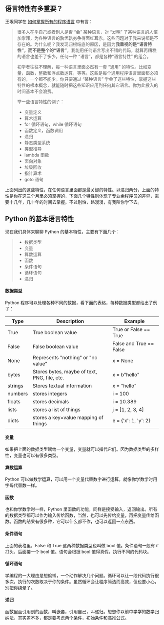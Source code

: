 ## 语言特性有多重要？

王垠同学在 [如何掌握所有的程序语言](http://www.yinwang.org/blog-cn/2017/07/06/master-pl) 中有言：

> 很多人在乎自己或者别人是否 “会” 某种语言，对 “发明” 了某种语言的人倍加崇拜，为各种语言的孰优孰劣争得面红耳赤。这些问题对于我来说都是不存在的。为什么呢？我发现归根结底的原因，是因为**我重视的是“语言特性”，而不是整个的“语言”**。我能用任何语言写出不错的代码，就算再糟糕的语言也差不了多少。任何一种 “语言”，都是各种“语言特性” 的组合。
> 
> 初学者往往不理解，每一种语言里面必然有一套 “通用” 的特性。比如变量，函数，整数和浮点数运算，等等。这些是每个通用程序语言里面都必须有的，一个都不能少。你只要通过 “某种语言” 学会了这些特性，掌握这些特性的根本概念，就能随时把这些知识应用到任何其它语言。你为此投入的时间基本不会浪费。
>
> 举一些语言特性的例子：
> 
> - 变量定义
> - 算术运算
> - for 循环语句，while 循环语句
> - 函数定义，函数调用
> - 递归
> - 静态类型系统
> - 类型推导
> - lambda 函数
> - 面向对象
> - 垃圾回收
> - 指针算术
> - goto 语句

上面列出的这些特性，在任何语言里面都是最关键的特性。以递归两分，上面的特性是你在这三个月里必须掌握的，下面几个特性则体现了专业余程序员的差异，需要十几年，几十年的时间去掌握。不过别怕，路漫漫，有我陪你学下去。

## Python 的基本语言特性

现在我们具体来聊聊 Python 的基本特性，主要有下面几个：

> - 数据类型
> - 变量
> - 算数运算
> - 函数
> - 条件语句
> - 循环语句
> - 递归

#### 数据类型

Python 程序可以处理各种不同的数据，看下面的表格，每种数据类型都给出了例子：

Type | Description | Example
--- | --- | --- |
True | True boolean value | True or False == True
False| False boolean value | False and True == False
None | Represents "nothing" or "no value" | x = None
bytes | Stores bytes, maybe of text, PNG, file, etc. | x = b"hello"
strings | Stores textual information | x = "hello"
numbers | stores integers | i = 100
floats | stores decimals | i = 10.389
lists | stores a list of things | j = [1, 2, 3, 4]
dicts | stores a key=value mapping of things | e = {'x': 1, 'y': 2}


#### 变量

如果把上面的数据类型赋给一个变量，变量就可以指代它们。因为数据类型的多样性，变量也可以有很多类型。

#### 算数运算

Python 可以做数学运算，可以用一个变量代替数字进行运算，就像你学数学时用字母代替数一样。

#### 函数

也和你学数学时一样，Python 里函数的功能，同样是接受输入，返回输出。所有的数据类型都可以作为输入传给函数，当然，也可以先传给变量，再把变量传给函数。函数的结果有很多种，它可以什么都不作，也可以返回一点东西。

#### 条件语句

上面的表格里，False 和 True 这两种数据类型也叫做 bool 值。条件语句一般有 if 打头，后面接一个 bool 值。语句会根据 bool 值得真假，执行不同的代码块。

#### 循环语句

学编程的一大理由是想偷懒，一个动作解决几个问题。循环可以让一段代码执行很多次，执行的次数取决于你的条件。虽然循环会让程序简洁而高效，但也要小心，别把你绕晕了。

#### 递归

函数里面引用别的函数，叫嵌套，引用自己，叫递归。想想你以前中学学的数学归纳法，其实差不多，都是要考虑两个条件，初始条件和递推公式。
